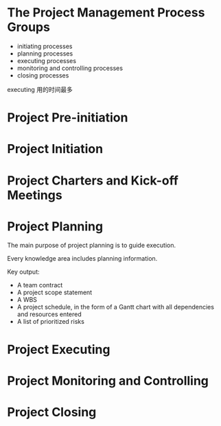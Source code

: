 # The Project Management Process Groups

* initiating processes
* planning processes
* executing processes
* monitoring and controlling processes
* closing processes

executing 用的时间最多

# Project Pre-initiation

# Project Initiation

# Project Charters and Kick-off Meetings

# Project Planning

The main purpose of project planning is to guide execution.

Every knowledge area includes planning information.

Key output:

* A team contract
* A project scope statement
* A WBS
* A project schedule, in the form of a Gantt chart with all dependencies and resources entered
* A list of prioritized risks

# Project Executing

# Project Monitoring and Controlling

# Project Closing



